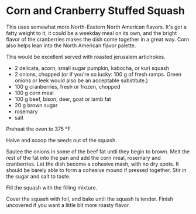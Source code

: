 # Corn and Cranberry Stuffed Squash

This uses somewhat more North-Eastern North American flavors. It's got a fatty
weight to it, it could be a weekday meal on its own, and the bright flavor of
the cranberries makes the dish come together in a great way. Corn also helps
lean into the North American flavor palette.

This would be excellent served with roasted jerusalem artichokes.

- 2 delicata, acorn, small sugar pumpkin, kabocha, or kuri squash
- 2 onions, chopped (or if you're so lucky: 100 g of fresh ramps. Green onions
  or leek would also be an acceptable substitute.)
- 100 g cranberries, fresh or frozen, chopped
- 100 g corn meal
- 100 g beef, bison, deer, goat or lamb fat
- 20 g brown sugar
- rosemary
- salt

Preheat the oven to 375 °F.

Halve and scoop the seeds out of the squash.

Sautee the onions in some of the beef fat until they begin to brown. Melt the
rest of the fat into the pan and add the corn meal, rosemary and cranberries.
Let the dish become a cohesive mash, with no dry spots. It should be barely
able to form a cohesive mound if pressed together. Stir in the sugar and salt
to taste.

Fill the squash with the filling mixture.

Cover the squash with foil, and bake until the squash is tender. Finish
uncovered if you want a little bit more roasty flavor.

